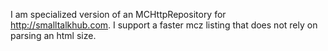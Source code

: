 I am specialized version of an MCHttpRepository for http://smalltalkhub.com.
I support a faster mcz listing that does not rely on parsing an html size.